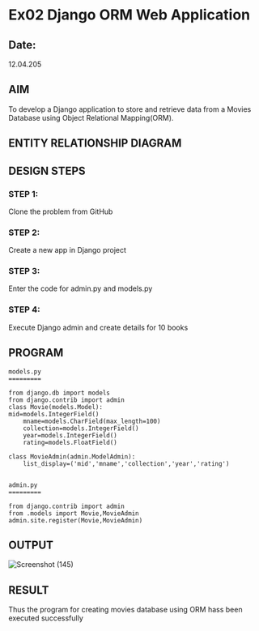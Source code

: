 # Ex02 Django ORM Web Application
## Date: 
12.04.205
## AIM
To develop a Django application to store and retrieve data from a Movies Database using Object Relational Mapping(ORM).

## ENTITY RELATIONSHIP DIAGRAM



## DESIGN STEPS

### STEP 1:
Clone the problem from GitHub

### STEP 2:
Create a new app in Django project

### STEP 3:
Enter the code for admin.py and models.py

### STEP 4:
Execute Django admin and create details for 10 books

## PROGRAM
```
models.py
=========

from django.db import models
from django.contrib import admin
class Movie(models.Model):
mid=models.IntegerField()
    mname=models.CharField(max_length=100)
    collection=models.IntegerField()
    year=models.IntegerField()
    rating=models.FloatField()

class MovieAdmin(admin.ModelAdmin):
    list_display=('mid','mname','collection','year','rating')


admin.py
=========

from django.contrib import admin
from .models import Movie,MovieAdmin
admin.site.register(Movie,MovieAdmin)
```


## OUTPUT

![Screenshot (145)](https://github.com/user-attachments/assets/f630b34e-3f94-4896-9647-8844f63b4ed2)


## RESULT
Thus the program for creating movies database using ORM hass been executed successfully
